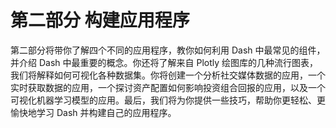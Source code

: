 # <samp class="SANS_Futura_Std_Bold_Condensed_B_11">第二部分</samp> <samp class="SANS_Dogma_OT_Bold_B_11">构建应用程序</samp>

第二部分将带你了解四个不同的应用程序，教你如何利用 Dash 中最常见的组件，并介绍 Dash 中最重要的概念。你还将了解来自 Plotly 绘图库的几种流行图表，我们将解释如何可视化各种数据集。你将创建一个分析社交媒体数据的应用，一个实时获取数据的应用，一个探讨资产配置如何影响投资组合回报的应用，以及一个可视化机器学习模型的应用。最后，我们将为你提供一些技巧，帮助你更轻松、更愉快地学习 Dash 并构建自己的应用程序。
